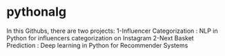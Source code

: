 # pythonalg
In this Githubs, there are two projects:
1-Influencer Categorization : NLP  in Python for influencers categorization on Instagram
2-Next Basket Prediction : Deep learning in Python for Recommender Systems
